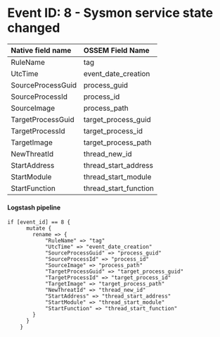# Event ID: 8 - Sysmon service state changed

|Native field name            |OSSEM Field Name                   |
|:----------------------------|:----------------------------------|
| RuleName                    | tag                               |
| UtcTime                     | event_date_creation               |
| SourceProcessGuid           | process_guid                      |
| SourceProcessId             | process_id                        |
| SourceImage                 | process_path                      |
| TargetProcessGuid           | target_process_guid               |
| TargetProcessId             | target_process_id                 |
| TargetImage                 | target_process_path               |
| NewThreatId                 | thread_new_id                     |
| StartAddress                | thread_start_address              |
| StartModule                 | thread_start_module               |
| StartFunction               | thread_start_function             |


#### Logstash pipeline

```
if [event_id] == 8 {
      mutate {
        rename => {
            "RuleName" => "tag"
            "UtcTime" => "event_date_creation"
            "SourceProcessGuid" => "process_guid"
            "SourceProcessId" => "process_id"
            "SourceImage" => "process_path"
            "TargetProcessGuid" => "target_process_guid"
            "TargetProcessId" => "target_process_id"
            "TargetImage" => "target_process_path"
            "NewThreatId" => "thread_new_id"
            "StartAddress" => "thread_start_address"
            "StartModule" => "thread_start_module"
            "StartFunction" => "thread_start_function"
        }
      }
    }
```